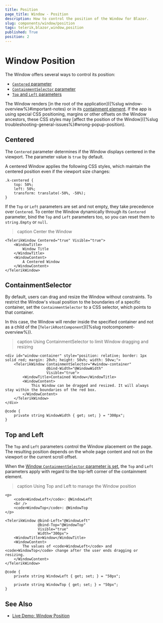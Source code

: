 ```yaml
---
title: Position
page_title: Window - Position
description: How to control the position of the Window for Blazor.
slug: components/window/position
tags: telerik,blazor,window,position
published: True
position: 2
---
```


# Window Position

The Window offers several ways to control its position:

* [`Centered` parameter](#centered)
* [`ContainmentSelector` parameter](#containmentselector)
* [`Top` and `Left` parameters](#top-and-left)

The Window renders [in the root of the application]({%slug window-overview%}#important-notes) or in its [containment element](#containmentselector). If the app is using special CSS positioning, margins or other offsets on the Window ancestors, these CSS styles may [affect the position of the Window]({%slug troubleshooting-general-issues%}#wrong-popup-position).


## Centered

The `Centered` parameter determines if the Window displays centered in the viewport. The parameter value is `true` by default.

A centered Window applies the following CSS styles, which maintain the centered position even if the viewport size changes:

```
.k-centered {
    top: 50%;
    left: 50%;
    transform: translate(-50%, -50%);
}
```

If the `Top` or `Left` parameters are set and not empty, they take precedence over `Centered`. To center the Window dynamically through its `Centered` parameter, bind the `Top` and `Left` parameters too, so you can reset them to `string.Empty` or `null`.

>caption Center the Window

````CSHTML
<TelerikWindow Centered="true" Visible="true">
    <WindowTitle>
        Window Title
    </WindowTitle>
    <WindowContent>
        A Centered Window
    </WindowContent>
</TelerikWindow>
````


## ContainmentSelector

By default, users can drag and resize the Window without constraints. To restrict the Window's visual position to the boundaries of a specific container, set the `ContainmentSelector` to a CSS selector, which points to that container.

In this case, the Window will render inside the specified container and not as a child of the [`TelerikRootComponent`]({%slug rootcomponent-overview%}).

>caption Using ContainmentSelector to limit Window dragging and resizing

````CSHTML
<div id="window-container" style="position: relative; border: 1px solid red; margin: 20vh; height: 50vh; width: 50vw;">
    <TelerikWindow ContainmentSelector="#window-container"
                   @bind-Width="@WindowWidth"
                   Visible="true">
        <WindowTitle>Contained Window</WindowTitle>
        <WindowContent>
            This Window can be dragged and resized. It will always stay within the boundaries of the red box.
        </WindowContent>
    </TelerikWindow>
</div>

@code {
    private string WindowWidth { get; set; } = "300px";
}
````


## Top and Left

The `Top` and `Left` parameters control the Window placement on the page. The resulting position depends on the whole page content and not on the viewport or the current scroll offset.

When the [Window `ContainmentSelector` parameter is set](#containmentselector), the `Top` and `Left` parameters apply with regard to the top-left corner of the containment element.

>caption Using Top and Left to manage the Window position

````CSHTML
<p>
    <code>WindowLeft</code>: @WindowLeft
    <br />
    <code>WindowTop</code>: @WindowTop
</p>

<TelerikWindow @bind-Left="@WindowLeft"
               @bind-Top="@WindowTop"
               Visible="true"
               Width="300px">
    <WindowTitle>Window</WindowTitle>
    <WindowContent>
        The values of <code>WindowLeft</code> and <code>WindowTop</code> change after the user ends dragging or resizing.
    </WindowContent>
</TelerikWindow>

@code {
    private string WindowLeft { get; set; } = "50px";

    private string WindowTop { get; set; } = "50px";
}
````


## See Also

* [Live Demo: Window Position](https://demos.telerik.com/blazor-ui/window/position)
